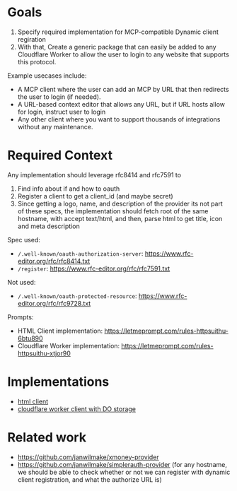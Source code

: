 # Goals

1. Specify required implementation for MCP-compatible Dynamic client regiration
2. With that, Create a generic package that can easily be added to any Cloudflare Worker to allow the user to login to any website that supports this protocol.

Example usecases include:

- A MCP client where the user can add an MCP by URL that then redirects the user to login (if needed).
- A URL-based context editor that allows any URL, but if URL hosts allow for login, instruct user to login
- Any other client where you want to support thousands of integrations without any maintenance.

# Required Context

Any implementation should leverage rfc8414 and rfc7591 to

1. Find info about if and how to oauth
2. Register a client to get a client_id (and maybe secret)
3. Since getting a logo, name, and description of the provider its not part of these specs, the implementation should fetch root of the same hostname, with accept text/html, and then, parse html to get title, icon and meta description

Spec used:

- `/.well-known/oauth-authorization-server`: https://www.rfc-editor.org/rfc/rfc8414.txt
- `/register`: https://www.rfc-editor.org/rfc/rfc7591.txt

Not used:

- `/.well-known/oauth-protected-resource`: https://www.rfc-editor.org/rfc/rfc9728.txt

Prompts:

- HTML Client implementation: https://letmeprompt.com/rules-httpsuithu-6btu890
- Cloudflare Worker implementation: https://letmeprompt.com/rules-httpsuithu-xtjor90

# Implementations

- [html client](index.html)
- [cloudflare worker client with DO storage](cloudflare-worker)

# Related work

- https://github.com/janwilmake/xmoney-provider
- https://github.com/janwilmake/simplerauth-provider (for any hostname, we should be able to check whether or not we can register with dynamic client registration, and what the authorize URL is)
